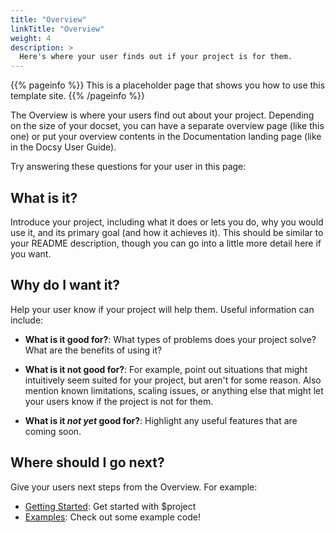 ```yaml
---
title: "Overview"
linkTitle: "Overview"
weight: 4
description: >
  Here's where your user finds out if your project is for them.
---
```


{{% pageinfo %}}
This is a placeholder page that shows you how to use this template site.
{{% /pageinfo %}}


The Overview is where your users find out about your project. Depending on the size of your docset, you can have a separate overview page (like this one) or put your overview contents in the Documentation landing page (like in the Docsy User Guide). 

Try answering these questions for your user in this page:

## What is it?

Introduce your project, including what it does or lets you do, why you would use it, and its primary goal (and how it achieves it). This should be similar to your README description, though you can go into a little more detail here if you want.

## Why do I want it?

Help your user know if your project will help them. Useful information can include: 

* **What is it good for?**: What types of problems does your project solve? What are the benefits of using it?

* **What is it not good for?**: For example, point out situations that might intuitively seem suited for your project, but aren't for some reason. Also mention known limitations, scaling issues, or anything else that might let your users know if the project is not for them.

* **What is it *not yet* good for?**: Highlight any useful features that are coming soon.

## Where should I go next?

Give your users next steps from the Overview. For example:

* [Getting Started](/docs/getting-started/): Get started with $project
* [Examples](/docs/examples/): Check out some example code!

